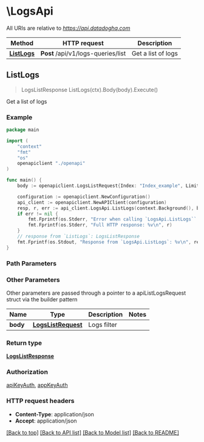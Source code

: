 # \LogsApi

All URIs are relative to *https://api.datadoghq.com*

Method | HTTP request | Description
------------- | ------------- | -------------
[**ListLogs**](LogsApi.md#ListLogs) | **Post** /api/v1/logs-queries/list | Get a list of logs



## ListLogs

> LogsListResponse ListLogs(ctx).Body(body).Execute()

Get a list of logs



### Example

```go
package main

import (
    "context"
    "fmt"
    "os"
    openapiclient "./openapi"
)

func main() {
    body := openapiclient.LogsListRequest{Index: "Index_example", Limit: 123, Query: "Query_example", Sort: openapiclient.LogsSort{}, StartAt: "StartAt_example", Time: openapiclient.LogsListRequest_time{From: "TODO", Timezone: "Timezone_example", To: "TODO"}} // LogsListRequest | Logs filter

    configuration := openapiclient.NewConfiguration()
    api_client := openapiclient.NewAPIClient(configuration)
    resp, r, err := api_client.LogsApi.ListLogs(context.Background(), body).Execute()
    if err != nil {
        fmt.Fprintf(os.Stderr, "Error when calling `LogsApi.ListLogs``: %v\n", err)
        fmt.Fprintf(os.Stderr, "Full HTTP response: %v\n", r)
    }
    // response from `ListLogs`: LogsListResponse
    fmt.Fprintf(os.Stdout, "Response from `LogsApi.ListLogs`: %v\n", resp)
}
```

### Path Parameters



### Other Parameters

Other parameters are passed through a pointer to a apiListLogsRequest struct via the builder pattern


Name | Type | Description  | Notes
------------- | ------------- | ------------- | -------------
 **body** | [**LogsListRequest**](LogsListRequest.md) | Logs filter | 

### Return type

[**LogsListResponse**](LogsListResponse.md)

### Authorization

[apiKeyAuth](../README.md#apiKeyAuth), [appKeyAuth](../README.md#appKeyAuth)

### HTTP request headers

- **Content-Type**: application/json
- **Accept**: application/json

[[Back to top]](#) [[Back to API list]](../README.md#documentation-for-api-endpoints)
[[Back to Model list]](../README.md#documentation-for-models)
[[Back to README]](../README.md)

